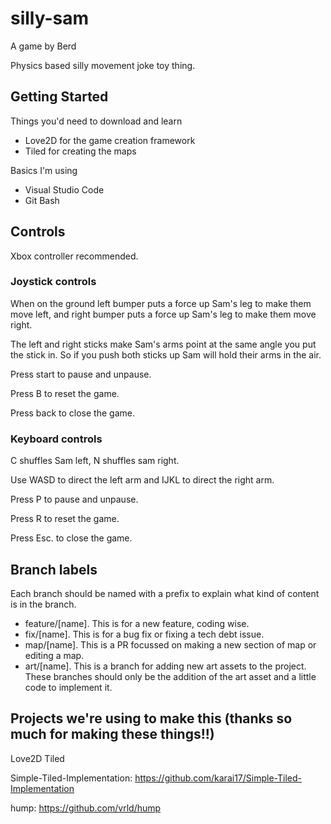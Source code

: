 # silly-sam

A game by Berd

Physics based silly movement joke toy thing.

## Getting Started

Things you'd need to download and learn
- Love2D for the game creation framework
- Tiled for creating the maps

Basics I'm using
- Visual Studio Code
- Git Bash

## Controls

Xbox controller recommended.

### Joystick controls

When on the ground left bumper puts a force up Sam's leg to make them move left, and right bumper puts a force up Sam's leg to make them move right.

The left and right sticks make Sam's arms point at the same angle you put the stick in.
So if you push both sticks up Sam will hold their arms in the air.

Press start to pause and unpause.

Press B to reset the game.

Press back to close the game.

### Keyboard controls

C shuffles Sam left, N shuffles sam right.

Use WASD to direct the left arm and IJKL to direct the right arm.

Press P to pause and unpause.

Press R to reset the game.

Press Esc. to close the game.

## Branch labels

Each branch should be named with a prefix to explain what kind of content is in the branch.

- feature/[name]. This is for a new feature, coding wise.
- fix/[name]. This is for a bug fix or fixing a tech debt issue.
- map/[name]. This is a PR focussed on making a new section of map or editing a map.
- art/[name]. This is a branch for adding new art assets to the project. These branches should only be the addition of the art asset and a little code to implement it.

## Projects we're using to make this (thanks so much for making these things!!)

Love2D
Tiled

Simple-Tiled-Implementation:
https://github.com/karai17/Simple-Tiled-Implementation

hump:
https://github.com/vrld/hump